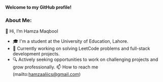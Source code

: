 **Welcome to my GitHub profile!**

### About Me:
👋 Hi, I’m Hamza Maqbool
- 🎓 I'm a student at the University of Education, Lahore.
- 🚀 Currently working on solving LeetCode problems and full-stack development projects.
- 🔍 Actively seeking opportunities to work on challenging projects and grow professionally.
📫 How to reach me (mailto:hamzaaliics@gmail.com)
